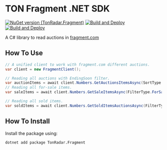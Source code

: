 # TON Fragment .NET SDK
[![NuGet version (TonRadar.Fragment)](https://img.shields.io/nuget/v/TonRadar.Fragment.svg?style=flat)](https://www.nuget.org/packages/TonRadar.Fragment/)
[![Build and Deploy](https://github.com/tonradar/fragment-sdk-dotnet/actions/workflows/build.yml/badge.svg)](https://github.com/tonradar/fragment-sdk-dotnet/actions/workflows/build.yml)
[![Build and Deploy](https://github.com/tonradar/fragment-sdk-dotnet/actions/workflows/publish-nuget.yml/badge.svg)](https://github.com/tonradar/fragment-sdk-dotnet/actions/workflows/publish-nuget.yml)

A C# library to read auctions in [fragment.com](fragment.com)
## How To Use
```csharp
// A unified client to work with fragment.com different auctions.
var client = new FragmentClient();

// Reading all auctions with EndingSoon filter.
var auctionItems = await client.Numbers.GetAuctionsItemsAsync(SortType.EndingSoon);
// Reading all for-sale items.
var saleItems = await client.Numbers.GetSaleItemsAsync(FilterType.ForSale);

// Reading all sold items.
var soldItems = await client.Numbers.GetSoldItemsAuctionsAsync(FilterType.Sold);
```

## How To Install
Install the package using:
```cmd
dotnet add package TonRadar.Fragment
```
